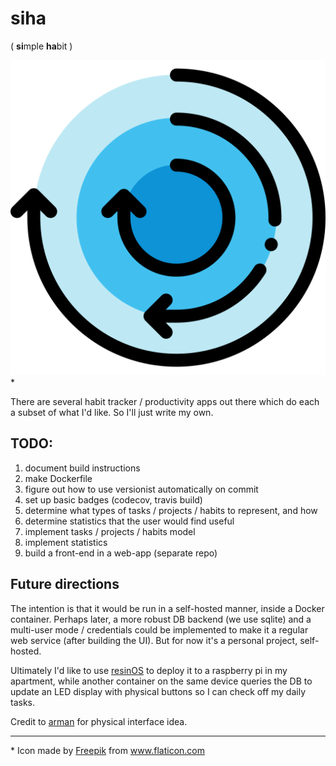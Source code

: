 siha
===

( **si**mple **ha**bit )

![cyclic time icon](images/update.svg)\*

There are several habit tracker / productivity apps out there which do each a
subset of what I'd like. So I'll just write my own.

## TODO:

1. document build instructions
2. make Dockerfile
3. figure out how to use versionist automatically on commit
4. set up basic badges (codecov, travis build)
5. determine what types of tasks / projects / habits to represent, and how
6. determine statistics that the user would find useful
7. implement tasks / projects / habits model
8. implement statistics
9. build a front-end in a web-app (separate repo)

## Future directions

The intention is that it would be run in a self-hosted manner, inside a Docker
container. Perhaps later, a more robust DB backend (we use sqlite) and a 
multi-user mode / credentials could be implemented to make it a regular web
service (after building the UI). But for now it's a personal project, self-hosted.

Ultimately I'd like to use [resinOS](https://resinos.io/) to deploy
it to a raspberry pi in my apartment, while another container on the same device
queries the DB to update an LED display with physical buttons so I can check off
my daily tasks.

Credit to [arman](https://github.com/armanorama) for physical interface idea.

---

\* Icon made by [Freepik](https://www.freepik.com/) from www.flaticon.com 

